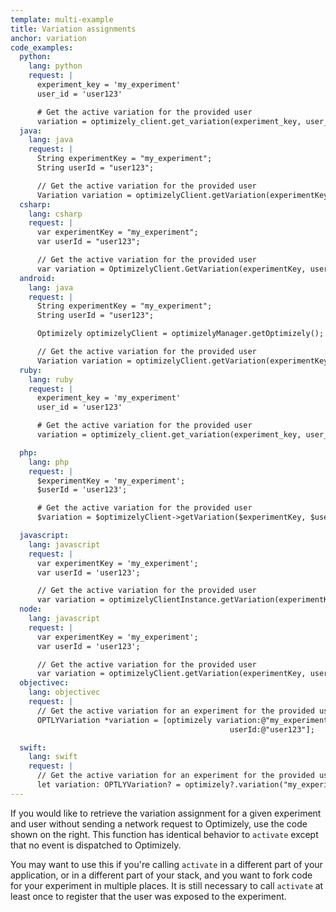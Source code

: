 ```yaml
---
template: multi-example
title: Variation assignments
anchor: variation
code_examples:
  python:
    lang: python
    request: |
      experiment_key = 'my_experiment'
      user_id = 'user123'

      # Get the active variation for the provided user
      variation = optimizely_client.get_variation(experiment_key, user_id)
  java:
    lang: java
    request: |
      String experimentKey = "my_experiment";
      String userId = "user123";

      // Get the active variation for the provided user
      Variation variation = optimizelyClient.getVariation(experimentKey, userId);
  csharp:
    lang: csharp
    request: |
      var experimentKey = "my_experiment";
      var userId = "user123";

      // Get the active variation for the provided user
      var variation = OptimizelyClient.GetVariation(experimentKey, userId);
  android:
    lang: java
    request: |
      String experimentKey = "my_experiment";
      String userId = "user123";

      Optimizely optimizelyClient = optimizelyManager.getOptimizely();

      // Get the active variation for the provided user
      Variation variation = optimizelyClient.getVariation(experimentKey, userId);
  ruby:
    lang: ruby
    request: |
      experiment_key = 'my_experiment'
      user_id = 'user123'

      # Get the active variation for the provided user
      variation = optimizely_client.get_variation(experiment_key, user_id)

  php:
    lang: php
    request: |
      $experimentKey = 'my_experiment';
      $userId = 'user123';

      # Get the active variation for the provided user
      $variation = $optimizelyClient->getVariation($experimentKey, $userId);

  javascript:
    lang: javascript
    request: |
      var experimentKey = 'my_experiment';
      var userId = 'user123';

      // Get the active variation for the provided user
      var variation = optimizelyClientInstance.getVariation(experimentKey, userId);
  node:
    lang: javascript
    request: |
      var experimentKey = 'my_experiment';
      var userId = 'user123';

      // Get the active variation for the provided user
      var variation = optimizelyClient.getVariation(experimentKey, userId);
  objectivec:
    lang: objectivec
    request: |
      // Get the active variation for an experiment for the provided user
      OPTLYVariation *variation = [optimizely variation:@"my_experiment"
                                                 userId:@"user123"];

  swift:
    lang: swift
    request: |
      // Get the active variation for an experiment for the provided user
      let variation: OPTLYVariation? = optimizely?.variation("my_experiment", userId:"user123")
---
```


If you would like to retrieve the variation assignment for a given experiment and user without sending a network request to Optimizely, use the code shown on the right. This function has identical behavior to `activate` except that no event is dispatched to Optimizely.

You may want to use this if you're calling `activate` in a different part of your application, or in a different part of your stack, and you want to fork code for your experiment in multiple places. It is still necessary to call `activate` at least once to register that the user was exposed to the experiment.

<br>
